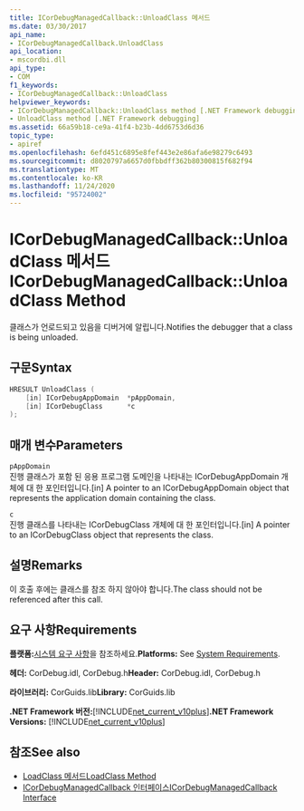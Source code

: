 ```yaml
---
title: ICorDebugManagedCallback::UnloadClass 메서드
ms.date: 03/30/2017
api_name:
- ICorDebugManagedCallback.UnloadClass
api_location:
- mscordbi.dll
api_type:
- COM
f1_keywords:
- ICorDebugManagedCallback::UnloadClass
helpviewer_keywords:
- ICorDebugManagedCallback::UnloadClass method [.NET Framework debugging]
- UnloadClass method [.NET Framework debugging]
ms.assetid: 66a59b18-ce9a-41f4-b23b-4dd6753d6d36
topic_type:
- apiref
ms.openlocfilehash: 6efd451c6895e8fef443e2e86afa6e98279c6493
ms.sourcegitcommit: d8020797a6657d0fbbdff362b80300815f682f94
ms.translationtype: MT
ms.contentlocale: ko-KR
ms.lasthandoff: 11/24/2020
ms.locfileid: "95724002"
---
```

# <a name="icordebugmanagedcallbackunloadclass-method"></a><span data-ttu-id="1f7f2-102">ICorDebugManagedCallback::UnloadClass 메서드</span><span class="sxs-lookup"><span data-stu-id="1f7f2-102">ICorDebugManagedCallback::UnloadClass Method</span></span>

<span data-ttu-id="1f7f2-103">클래스가 언로드되고 있음을 디버거에 알립니다.</span><span class="sxs-lookup"><span data-stu-id="1f7f2-103">Notifies the debugger that a class is being unloaded.</span></span>  
  
## <a name="syntax"></a><span data-ttu-id="1f7f2-104">구문</span><span class="sxs-lookup"><span data-stu-id="1f7f2-104">Syntax</span></span>  
  
```cpp  
HRESULT UnloadClass (  
    [in] ICorDebugAppDomain  *pAppDomain,  
    [in] ICorDebugClass      *c  
);  
```  
  
## <a name="parameters"></a><span data-ttu-id="1f7f2-105">매개 변수</span><span class="sxs-lookup"><span data-stu-id="1f7f2-105">Parameters</span></span>  

 `pAppDomain`  
 <span data-ttu-id="1f7f2-106">진행 클래스가 포함 된 응용 프로그램 도메인을 나타내는 ICorDebugAppDomain 개체에 대 한 포인터입니다.</span><span class="sxs-lookup"><span data-stu-id="1f7f2-106">[in] A pointer to an ICorDebugAppDomain object that represents the application domain containing the class.</span></span>  
  
 `c`  
 <span data-ttu-id="1f7f2-107">진행 클래스를 나타내는 ICorDebugClass 개체에 대 한 포인터입니다.</span><span class="sxs-lookup"><span data-stu-id="1f7f2-107">[in] A pointer to an ICorDebugClass object that represents the class.</span></span>  
  
## <a name="remarks"></a><span data-ttu-id="1f7f2-108">설명</span><span class="sxs-lookup"><span data-stu-id="1f7f2-108">Remarks</span></span>  

 <span data-ttu-id="1f7f2-109">이 호출 후에는 클래스를 참조 하지 않아야 합니다.</span><span class="sxs-lookup"><span data-stu-id="1f7f2-109">The class should not be referenced after this call.</span></span>  
  
## <a name="requirements"></a><span data-ttu-id="1f7f2-110">요구 사항</span><span class="sxs-lookup"><span data-stu-id="1f7f2-110">Requirements</span></span>  

 <span data-ttu-id="1f7f2-111">**플랫폼:**[시스템 요구 사항](../../get-started/system-requirements.md)을 참조하세요.</span><span class="sxs-lookup"><span data-stu-id="1f7f2-111">**Platforms:** See [System Requirements](../../get-started/system-requirements.md).</span></span>  
  
 <span data-ttu-id="1f7f2-112">**헤더:** CorDebug.idl, CorDebug.h</span><span class="sxs-lookup"><span data-stu-id="1f7f2-112">**Header:** CorDebug.idl, CorDebug.h</span></span>  
  
 <span data-ttu-id="1f7f2-113">**라이브러리:** CorGuids.lib</span><span class="sxs-lookup"><span data-stu-id="1f7f2-113">**Library:** CorGuids.lib</span></span>  
  
 <span data-ttu-id="1f7f2-114">**.NET Framework 버전:**[!INCLUDE[net_current_v10plus](../../../../includes/net-current-v10plus-md.md)]</span><span class="sxs-lookup"><span data-stu-id="1f7f2-114">**.NET Framework Versions:** [!INCLUDE[net_current_v10plus](../../../../includes/net-current-v10plus-md.md)]</span></span>  
  
## <a name="see-also"></a><span data-ttu-id="1f7f2-115">참조</span><span class="sxs-lookup"><span data-stu-id="1f7f2-115">See also</span></span>

- [<span data-ttu-id="1f7f2-116">LoadClass 메서드</span><span class="sxs-lookup"><span data-stu-id="1f7f2-116">LoadClass Method</span></span>](icordebugmanagedcallback-loadclass-method.md)
- [<span data-ttu-id="1f7f2-117">ICorDebugManagedCallback 인터페이스</span><span class="sxs-lookup"><span data-stu-id="1f7f2-117">ICorDebugManagedCallback Interface</span></span>](icordebugmanagedcallback-interface.md)
